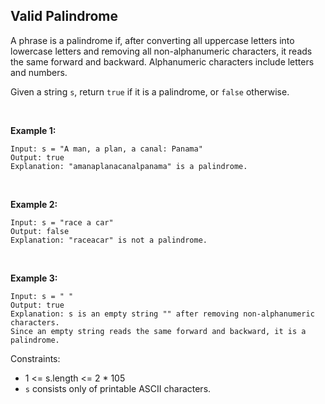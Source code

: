 ## Valid Palindrome

A phrase is a palindrome if, after converting all uppercase letters into lowercase letters and removing all non-alphanumeric characters, it reads the same forward and backward. Alphanumeric characters include letters and numbers.

Given a string `s`, return `true` if it is a palindrome, or `false` otherwise.

<br>

**Example 1:**

```
Input: s = "A man, a plan, a canal: Panama"
Output: true
Explanation: "amanaplanacanalpanama" is a palindrome.
```

<br>

**Example 2:**

```
Input: s = "race a car"
Output: false
Explanation: "raceacar" is not a palindrome.
```
<br>

**Example 3:**

```
Input: s = " "
Output: true
Explanation: s is an empty string "" after removing non-alphanumeric characters.
Since an empty string reads the same forward and backward, it is a palindrome.
``` 

Constraints:

* 1 <= s.length <= 2 * 105
* `s` consists only of printable ASCII characters.
